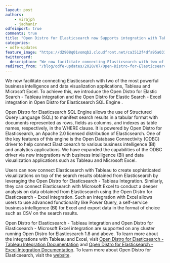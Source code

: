 ```yaml
---
layout: post
authors: 
    - virajph
    - jadhanir
odfeimport: true
comments: true
title: "Open Distro for Elasticsearch now Supports integration with Tableau and Microsoft Excel" 
categories:
- odfe-updates
feature_image: "https://d2908q01vomqb2.cloudfront.net/ca3512f4dfa95a03169c5a670a4c91a19b3077b4/2019/03/26/open_disto-elasticsearch-logo-800x400.jpg"
twittercard:
  description: "We now facilitate connecting Elasticsearch with two of the most powerful business intelligence and data visualization applications, Tableau and Microsoft Excel. To achieve this, we introduce the Open Distro for Elastic Search - Tableau integration and the Open Distro for Elastic Search - Excel integration in Open Distro for Elasticsearch SQL Engine."
redirect_from: "/blog/odfe-updates/2020/07/Open-Distro-for-Elasticsearch-now-supports-integration-with-Tableau-and-Microsoft-Excel/"
---
```


We now facilitate connecting Elasticsearch with two of the most powerful business intelligence and data visualization applications, Tableau and Microsoft Excel. To achieve this, we introduce the Open Distro for Elastic Search - Tableau integration and the Open Distro for Elastic Search - Excel integration in Open Distro for Elasticsearch SQL Engine . 

Open Distro for Elasticsearch SQL Engine allows the use of Structured Query Language (SQL) to manifest search results in a tabular format with documents represented as rows, fields as columns, and indexes as table names, respectively, in the WHERE clause. It is powered by Open Distro for Elasticsearch, an Apache 2.0 licensed distribution of Elasticsearch. One of the key features of this engine is the Open Database Connectivity (ODBC) driver to help connect Elasticsearch to various business intelligence (BI) and analytics applications. We have expanded the capabilities of the ODBC driver via new integrations  with business intelligence (BI) and data visualization applications such as Tableau and Microsoft Excel. 

Users can now connect Elasticsearch with Tableau to create sophisticated visualizations on top of the search results obtained from Elasticsearch by leveraging the Open Distro for Elasticsearch - Tableau Integration. Similarly, they can connect Elasticsearch with Microsoft Excel to conduct a deeper analysis on data obtained from Elasticsearch using the Open Distro for Elasticsearch - Excel integration. Such an integration with Excel allows users to use advanced functionality like Power Query, a self-service business intelligence (BI) for Excel and export data in the format of choice such as CSV on the search results.

Open Distro for Elasticsearch - Tableau integration and Open Distro for Elasticsearch - Microsoft Excel integration are supported on any cluster running Open Distro for Elasticsearch 1.8 and above. To learn more about the integrations with Tableau and Excel, visit [Open Distro for Elasticsearch - Tableau Integration Documentation](https://github.com/opendistro-for-elasticsearch/sql/blob/develop/sql-odbc/docs/user/tableau_support.md) and [Open Distro for Elasticsearch - Excel Integration Documentation](https://github.com/opendistro-for-elasticsearch/sql/blob/develop/sql-odbc/docs/user/microsoft_excel_support.md). To learn more about Open Distro for Elasticsearch, visit the [website](https://opendistro.github.io/for-elasticsearch/). 
